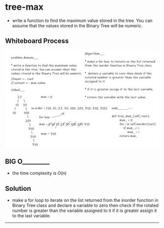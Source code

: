 # tree-max

- write a function to find the maximum value stored in the tree. You can assume that the values stored in the Binary Tree will be numeric.

## Whiteboard Process
![](maxtree.png)

## BIG O_________

* the time complexity is O(n)

## Solution

- make a for loop to iterate on the list returned from the inorder function in Binary Tree class and declare a variable to zero then check if the rotated number is greater than the variable assigned to it if it is greater assign it to the last variable.
----------------
